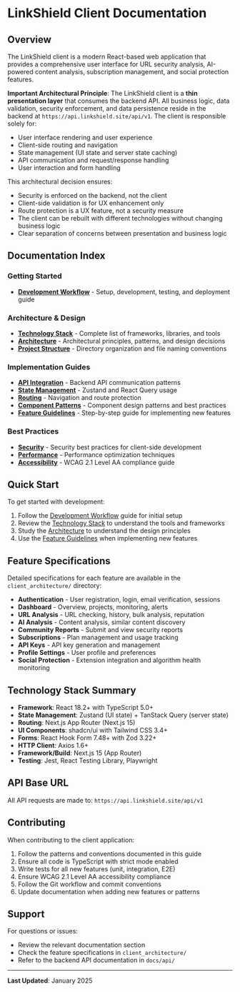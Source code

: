 # LinkShield Client Documentation

## Overview

The LinkShield client is a modern React-based web application that provides a comprehensive user interface for URL security analysis, AI-powered content analysis, subscription management, and social protection features. 

**Important Architectural Principle**: The LinkShield client is a **thin presentation layer** that consumes the backend API. All business logic, data validation, security enforcement, and data persistence reside in the backend at `https://api.linkshield.site/api/v1`. The client is responsible solely for:

- User interface rendering and user experience
- Client-side routing and navigation
- State management (UI state and server state caching)
- API communication and request/response handling
- User interaction and form handling

This architectural decision ensures:
- Security is enforced on the backend, not the client
- Client-side validation is for UX enhancement only
- Route protection is a UX feature, not a security measure
- The client can be rebuilt with different technologies without changing business logic
- Clear separation of concerns between presentation and business logic

## Documentation Index

### Getting Started
- **[Development Workflow](./development-workflow.md)** - Setup, development, testing, and deployment guide

### Architecture & Design
- **[Technology Stack](./tech-stack.md)** - Complete list of frameworks, libraries, and tools
- **[Architecture](./architecture.md)** - Architectural principles, patterns, and design decisions
- **[Project Structure](./project-structure.md)** - Directory organization and file naming conventions

### Implementation Guides
- **[API Integration](./api-integration.md)** - Backend API communication patterns
- **[State Management](./state-management.md)** - Zustand and React Query usage
- **[Routing](./routing.md)** - Navigation and route protection
- **[Component Patterns](./component-patterns.md)** - Component design patterns and best practices
- **[Feature Guidelines](./feature-guidelines.md)** - Step-by-step guide for implementing new features

### Best Practices
- **[Security](./security.md)** - Security best practices for client-side development
- **[Performance](./performance.md)** - Performance optimization techniques
- **[Accessibility](./accessibility.md)** - WCAG 2.1 Level AA compliance guide

## Quick Start

To get started with development:

1. Follow the [Development Workflow](./development-workflow.md) guide for initial setup
2. Review the [Technology Stack](./tech-stack.md) to understand the tools and frameworks
3. Study the [Architecture](./architecture.md) to understand the design principles
4. Use the [Feature Guidelines](./feature-guidelines.md) when implementing new features

## Feature Specifications

Detailed specifications for each feature are available in the `client_architecture/` directory:

- **Authentication** - User registration, login, email verification, sessions
- **Dashboard** - Overview, projects, monitoring, alerts
- **URL Analysis** - URL checking, history, bulk analysis, reputation
- **AI Analysis** - Content analysis, similar content discovery
- **Community Reports** - Submit and view security reports
- **Subscriptions** - Plan management and usage tracking
- **API Keys** - API key generation and management
- **Profile Settings** - User profile and preferences
- **Social Protection** - Extension integration and algorithm health monitoring

## Technology Stack Summary

- **Framework**: React 18.2+ with TypeScript 5.0+
- **State Management**: Zustand (UI state) + TanStack Query (server state)
- **Routing**: Next.js App Router (Next.js 15)
- **UI Components**: shadcn/ui with Tailwind CSS 3.4+
- **Forms**: React Hook Form 7.48+ with Zod 3.22+
- **HTTP Client**: Axios 1.6+
- **Framework/Build**: Next.js 15 (App Router)
- **Testing**: Jest, React Testing Library, Playwright

## API Base URL

All API requests are made to: `https://api.linkshield.site/api/v1`

## Contributing

When contributing to the client application:

1. Follow the patterns and conventions documented in this guide
2. Ensure all code is TypeScript with strict mode enabled
3. Write tests for all new features (unit, integration, E2E)
4. Ensure WCAG 2.1 Level AA accessibility compliance
5. Follow the Git workflow and commit conventions
6. Update documentation when adding new features or patterns

## Support

For questions or issues:
- Review the relevant documentation section
- Check the feature specifications in `client_architecture/`
- Refer to the backend API documentation in `docs/api/`

---

**Last Updated**: January 2025

